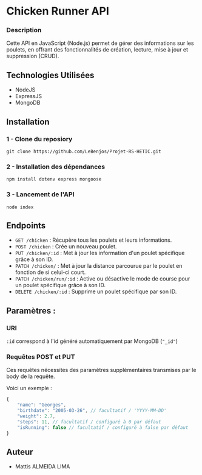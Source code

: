 # Chicken Runner API

### Description

Cette API en JavaScript (Node.js) permet de gérer des informations sur les poulets, en offrant des fonctionnalités de création, lecture, mise à jour et suppression (CRUD).

## Technologies Utilisées
* NodeJS
* ExpressJS
* MongoDB

## Installation
### 1 - Clone du reposiory
```shell
git clone https://github.com/LeBenjos/Projet-RS-HETIC.git
```
### 2 - Installation des dépendances
```shell
npm install dotenv express mongoose
```
### 3 - Lancement de l'API
```shell
node index
```

## Endpoints
* `GET /chicken` : Récupère tous les poulets et leurs informations.
* `POST /chicken` : Crée un nouveau poulet.
* `PUT /chicken/:id` : Met à jour les information d'un poulet spécifique grâce à son ID.
* `PATCH /chicken/` : Met à jour la distance parcourue par le poulet en fonction de si celui-ci court.
* `PATCH /chicken/run/:id` : Active ou désactive le mode de course pour un poulet spécifique grâce à son ID.
* `DELETE /chicken/:id` : Supprime un poulet spécifique par son ID.


## Paramètres :
### URI
`:id` correspond à l'id généré automatiquement par MongoDB (`"_id"`)

### Requêtes POST et PUT
Ces requêtes nécessites des paramètres supplémentaires transmises par le body de la requête.  

Voici un exemple :

```js
{
    "name": "Georges",
    "birthdate": "2005-03-26", // facultatif / 'YYYY-MM-DD'
    "weight": 2.7,
    "steps": 11, // facultatif / configuré à 0 par défaut
    "isRunning": false // facultatif / configuré à false par défaut
}
```

## Auteur
* Mattis ALMEIDA LIMA
